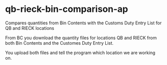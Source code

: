 # qb-rieck-bin-comparison-ap
Compares quantities from Bin Contents with the Customs Duty Entry List for QB and RIECK locations

From BC you download the quantity files for locations QB and RIECK from both Bin Contents and the Customes Duty Entry List.

You upload both files and tell the program which location we are working on.
